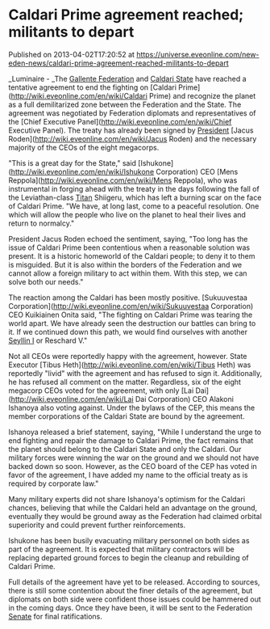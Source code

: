 # Caldari Prime agreement reached; militants to depart
Published on 2013-04-02T17:20:52 at https://universe.eveonline.com/new-eden-news/caldari-prime-agreement-reached-militants-to-depart

_Luminaire - _The [Gallente Federation](http://wiki.eveonline.com/en/wiki/Gallente) and [Caldari State](http://wiki.eveonline.com/en/wiki/Caldari) have reached a tentative agreement to end the fighting on [Caldari Prime](http://wiki.eveonline.com/en/wiki/Caldari Prime) and recognize the planet as a full demilitarized zone between the Federation and the State. The agreement was negotiated by Federation diplomats and representatives of the [Chief Executive Panel](http://wiki.eveonline.com/en/wiki/Chief Executive Panel). The treaty has already been signed by [President](http://wiki.eveonline.com/en/wiki/President) [Jacus Roden](http://wiki.eveonline.com/en/wiki/Jacus Roden) and the necessary majority of the CEOs of the eight megacorps.

"This is a great day for the State," said [Ishukone](http://wiki.eveonline.com/en/wiki/Ishukone Corporation) CEO [Mens Reppola](http://wiki.eveonline.com/en/wiki/Mens Reppola), who was instrumental in forging ahead with the treaty in the days following the fall of the Leviathan-class [Titan](http://wiki.eveonline.com/en/wiki/Titan) Shiigeru, which has left a burning scar on the face of Caldari Prime. "We have, at long last, come to a peaceful resolution. One which will allow the people who live on the planet to heal their lives and return to normalcy."

President Jacus Roden echoed the sentiment, saying, "Too long has the issue of Caldari Prime been contentious when a reasonable solution was present. It is a historic homeworld of the Caldari people; to deny it to them is misguided. But it is also within the borders of the Federation and we cannot allow a foreign military to act within them. With this step, we can solve both our needs."

The reaction among the Caldari has been mostly positive. [Sukuuvestaa Corporation](http://wiki.eveonline.com/en/wiki/Sukuuvestaa Corporation) CEO Kuikiainen Onita said, "The fighting on Caldari Prime was tearing the world apart. We have already seen the destruction our battles can bring to it. If we continued down this path, we would find ourselves with another [Seyllin I](http://wiki.eveonline.com/en/wiki/Seyllin) or Reschard V."

Not all CEOs were reportedly happy with the agreement, however. State Executor [Tibus Heth](http://wiki.eveonline.com/en/wiki/Tibus Heth) was reportedly "livid" with the agreement and has refused to sign it. Additionally, he has refused all comment on the matter. Regardless, six of the eight megacorp CEOs voted for the agreement, with only [Lai Dai](http://wiki.eveonline.com/en/wiki/Lai Dai Corporation) CEO Alakoni Ishanoya also voting against. Under the bylaws of the CEP, this means the member corporations of the Caldari State are bound by the agreement.

Ishanoya released a brief statement, saying, "While I understand the urge to end fighting and repair the damage to Caldari Prime, the fact remains that the planet should belong to the Caldari State and only the Caldari. Our military forces were winning the war on the ground and we should not have backed down so soon. However, as the CEO board of the CEP has voted in favor of the agreement, I have added my name to the official treaty as is required by corporate law."

Many military experts did not share Ishanoya's optimism for the Caldari chances, believing that while the Caldari held an advantage on the ground, eventually they would be ground away as the Federation had claimed orbital superiority and could prevent further reinforcements.

Ishukone has been busily evacuating military personnel on both sides as part of the agreement. It is expected that military contractors will be replacing departed ground forces to begin the cleanup and rebuilding of Caldari Prime.

Full details of the agreement have yet to be released. According to sources, there is still some contention about the finer details of the agreement, but diplomats on both side were confident those issues could be hammered out in the coming days. Once they have been, it will be sent to the Federation [Senate](http://wiki.eveonline.com/en/wiki/Senate) for final ratifications.
